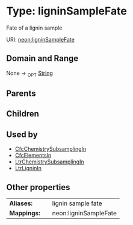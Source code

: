 
# Type: ligninSampleFate


Fate of a lignin sample

URI: [neon:ligninSampleFate](https://data.neonscience.org/ligninSampleFate)


## Domain and Range

None ->  <sub>OPT</sub> [String](types/String.md)

## Parents


## Children


## Used by

 * [CfcChemistrySubsamplingIn](CfcChemistrySubsamplingIn.md)
 * [CfcElementsIn](CfcElementsIn.md)
 * [LtrChemistrySubsamplingIn](LtrChemistrySubsamplingIn.md)
 * [LtrLigninIn](LtrLigninIn.md)

## Other properties

|  |  |  |
| --- | --- | --- |
| **Aliases:** | | lignin sample fate |
| **Mappings:** | | neon:ligninSampleFate |

